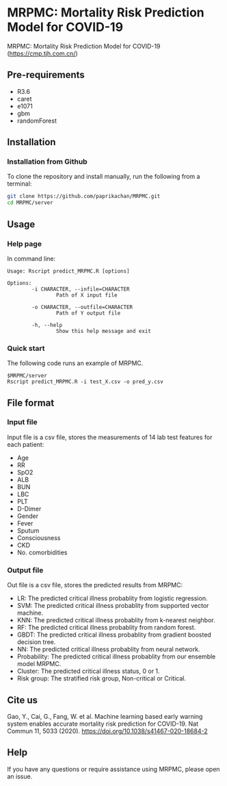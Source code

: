 
# MRPMC: Mortality Risk Prediction Model for COVID-19

MRPMC: Mortality Risk Prediction Model for COVID-19 (https://cmp.tjh.com.cn/)


## Pre-requirements
* R3.6
* caret
* e1071
* gbm
* randomForest


## Installation

### Installation from Github
To clone the repository and install manually, run the following from a terminal:
```Bash
git clone https://github.com/paprikachan/MRPMC.git
cd MRPMC/server
```

## Usage

### Help page

In command line:
```shell
Usage: Rscript predict_MRPMC.R [options]

Options:
        -i CHARACTER, --infile=CHARACTER
                Path of X input file

        -o CHARACTER, --outfile=CHARACTER
                Path of Y output file

        -h, --help
                Show this help message and exit
```

### Quick start
The following code runs an example of MRPMC.

```shell
$MRPMC/server
Rscript predict_MRPMC.R -i test_X.csv -o pred_y.csv
```

## File format

### Input file


Input file is a csv file, stores the measurements of 14 lab test features for each patient:
* Age
* RR
* SpO2
* ALB
* BUN
* LBC
* PLT
* D-Dimer
* Gender
* Fever
* Sputum
* Consciousness
* CKD
* No. comorbidities


### Output file
Out file is a csv file, stores the predicted results from MRPMC:
* LR: The predicted critical illness probablity from logistic regression.
* SVM: The predicted critical illness probablity from supported vector machine.
* KNN: The predicted critical illness probablity from k-nearest neighbor.
* RF: The predicted critical illness probablity from random forest.
* GBDT: The predicted critical illness probablity from gradient boosted decision tree.
* NN: The predicted critical illness probablity from neural network.
* Probability: The predicted critical illness probablity from our ensemble model MRPMC.
* Cluster: The predicted critical illness status, 0 or 1.
* Risk group: The stratified risk group, Non-critical or Critical.

## Cite us

Gao, Y., Cai, G., Fang, W. et al. Machine learning based early warning system enables accurate mortality risk prediction for COVID-19. Nat Commun 11, 5033 (2020). https://doi.org/10.1038/s41467-020-18684-2

## Help
If you have any questions or require assistance using MRPMC, please open an issue.
